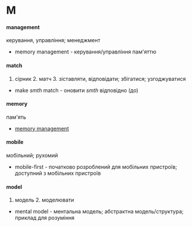 # M

#### management
керування, управління; менеджмент
  - memory management - керування/управління пам'яттю

#### match
1. сірник 2. матч 3. зіставляти, відповідати; збігатися; узгоджуватися
  - make _smth_ match - оновити _smth_ відповідно (до)

#### memory
пам'ять
  - [memory management](./M.md#management)

#### mobile
мобільний; рухомий
  - mobile-first - початково розроблений для мобільних пристроїв; доступний з мобільних пристроїв

#### model
1. модель 2. моделювати
  - mental model - ментальна модель; абстрактна модель/структура; приклад для розуміння
